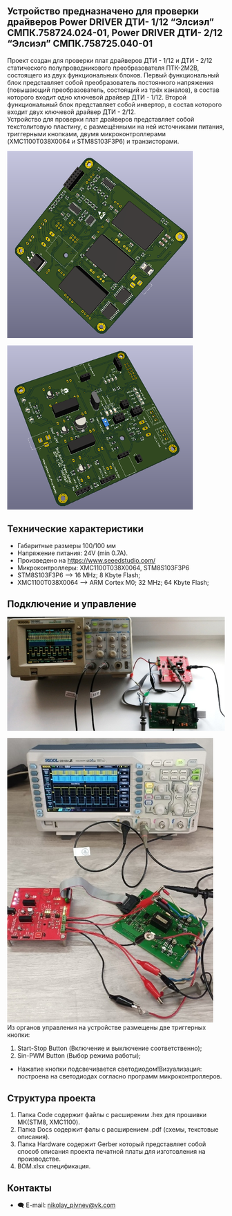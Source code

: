 
## Устройство предназначено для проверки драйверов Power DRIVER ДТИ- 1/12 “Элсиэл” СМПК.758724.024-01, Power DRIVER ДТИ- 2/12 “Элсиэл” СМПК.758725.040-01

 Проект создан для проверки плат драйверов ДТИ - 1/12 и ДТИ - 2/12 статического полупроводникового преобразователя ПТК-2М2В, состоящего из двух функциональных  блоков. Первый функциональный блок представляет собой преобразователь постоянного напряжения (повышающий преобразователь, состоящий из трёх каналов), в состав которого входит одно ключевой драйвер ДТИ - 1/12. Второй функциональный блок представляет собой инвертор, в состав которого входит двух ключевой драйвер ДТИ - 2/12.  
Устройство для проверки плат драйверов представляет собой текстолитовую пластину, с размещёнными на ней источниками питания, триггерными кнопками, двумя микроконтроллерами (XMC1100T038X0064 и STM8S103F3P6) и транзисторами. 

![alt-текст](https://github.com/PivnevNikolay/Electric-drive-and-power-electronics/blob/master/DRIVER_DTI_1_12/foto/001.jpg "bot")  

![alt-текст](https://github.com/PivnevNikolay/Electric-drive-and-power-electronics/blob/master/DRIVER_DTI_1_12/foto/002.jpg "top")  

## Технические характеристики

+ Габаритные размеры 100/100 мм
+ Напряжение питания: 24V (min 0.7A).
+ Произведено на https://www.seeedstudio.com/ 
+ Микроконтроллеры: XMC1100T038X0064, STM8S103F3P6
+ STM8S103F3P6 --> 16 MHz; 8 Kbyte Flash;
+ XMC1100T038X0064 -->  ARM Cortex M0; 32 MHz; 64 Kbyte Flash;


## Подключение и управление  
![alt-текст](https://github.com/PivnevNikolay/Electric-drive-and-power-electronics/blob/master/DRIVER_DTI_1_12/foto/004.jpg "DTI 1/12")   

![alt-текст](https://github.com/PivnevNikolay/Electric-drive-and-power-electronics/blob/master/DRIVER_DTI_1_12/foto/005.jpg "DTI 2/12")   
Из органов управления на устройстве размещены две триггерных кнопки:
1. Start-Stop Button (Включение и выключение соответственно); 
2. Sin-PWM Button (Выбор режима работы);
+ Нажатие кнопки подсвечивается светодиодом!Визуализация: построена на светодиодах согласно программ микроконтроллеров.
## Структура проекта  
1. Папка Code содержит файлы с расширеним .hex для прошивки МК(STM8, XMC1100).
2. Папка Docs содержит фалы с расширением .pdf (схемы, текстовые описания).
3. Папка Hardware содержит Gerber который представляет собой способ описания проекта печатной платы для изготовления на производстве.
4. BOM.xlsx спецификация.
## Контакты  
* :left_speech_bubble: E-mail:  nikolay_pivnev@vk.com  
